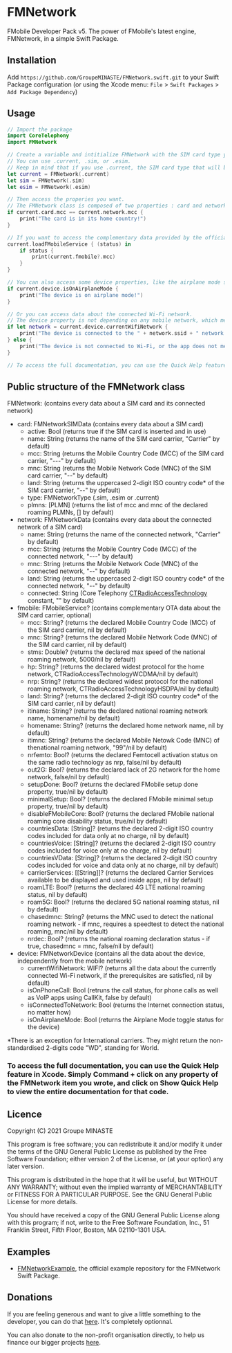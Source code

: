 # FMNetwork

FMobile Developer Pack v5. The power of FMobile's latest engine, FMNetwork, in a simple Swift Package.

## Installation

Add `https://github.com/GroupeMINASTE/FMNetwork.swift.git` to your Swift Package configuration (or using the Xcode menu: `File` > `Swift Packages` > `Add Package Dependency`)

## Usage

```swift
// Import the package
import CoreTelephony
import FMNetwork

// Create a variable and intitialize FMNetwork with the SIM card type you want.
// You can use .current, .sim, or .esim.
// Keep in mind that if you use .current, the SIM card type that will be returned in the card.type property is very likely to change to .sim or .esim accordingly.
let current = FMNetwork(.current)
let sim = FMNetwork(.sim)
let esim = FMNetwork(.esim)

// Then access the properies you want.
// The FMNetwork class is composed of two properties : card and network, giving you data about the SIM card itself and its connected network. For example:
if current.card.mcc == current.network.mcc {
    print("The card is in its home country!")
}

// If you want to access the complementary data provided by the official FMobile API service, you need to initiate the fmobile property. It is equal to nil by default, and needs to be initialized manually using the loadFMobileService() function after the FMNetwork object got initialized. The function is working in async, and requires an active Internet connection to work properly. The status property recieved by a completionHandler is a Bool indicating whether the retrieve of the data was successful or not. You are fully responsible of the mobile data consumed by this function.
current.loadFMobileService { (status) in
    if status {
        print(current.fmobile?.mcc)
    }
}

// You can also access some device properties, like the airplane mode status.
if current.device.isOnAirplaneMode {
    print("The device is on airplane mode!")
}

// Or you can access data about the connected Wi-Fi network.
// The device property is not depending on any mobile network, which means you can call it from any FMNetwork object, including the SIM and eSIM.
if let network = current.device.currentWifiNetwork {
    print("The device is connected to the " + network.ssid + " network.")
} else {
    print("The device is not connected to Wi-Fi, or the app does not meet the requirements.")
}

// To access the full documentation, you can use the Quick Help feature in Xcode. Simply Command + click on any item of FMNetwork you wrote (for example the first mcc), and click on Show Quick Help to view the entire documentation for that part of the code.
```


## Public structure of the FMNetwork class

FMNetwork: (contains every data about a SIM card and its connected network)
  * card: FMNetworkSIMData (contains every data about a SIM card)
    * active: Bool (returns true if the SIM card is inserted and in use)
    * name: String (returns the name of the SIM card carrier, "Carrier" by default)
    * mcc: String (returns the Mobile Country Code (MCC) of the SIM card carrier, "---" by default)
    * mnc: String (returns the Mobile Network Code (MNC) of the SIM card carrier, "--" by default)
    * land: String (returns the uppercased 2-digit ISO country code* of the SIM card carrier, "--" by default)
    * type: FMNetworkType (.sim, .esim or .current)
    * plmns: [PLMN] (returns the list of mcc and mnc of the declared roaming PLMNs, [] by default)
* network: FMNetworkData (contains every data about the connected network of a SIM card)
    * name: String (returns the name of the connected network, "Carrier" by default)
    * mcc: String (returns the Mobile Country Code (MCC) of the connected network, "---" by default)
    * mnc: String (returns the Mobile Network Code (MNC) of the connected network, "--" by default)
    * land: String (returns the uppercased 2-digit ISO country code* of the connected network, "--" by default)
    * connected: String (Core Telephony [CTRadioAccessTechnology](https://developer.apple.com/documentation/coretelephony/cttelephonynetworkinfo/radio_access_technology_constants) constant, "" by default)
* fmobile: FMobileService? (contains complementary OTA data about the SIM card carrier, optional)
  * mcc: String? (returns the declared Mobile Country Code (MCC) of the SIM card carrier, nil by default)
  * mnc: String? (returns the declared Mobile Network Code (MNC) of the SIM card carrier, nil by default)
  * stms: Double? (returns the declared max speed of the national roaming network, 5000/nil by default)
  * hp: String? (returns the declared widest protocol for the home network, CTRadioAccessTechnologyWCDMA/nil by default)
  * nrp: String? (returns the declared widest protocol for the national roaming network, CTRadioAccessTechnologyHSDPA/nil by default)
  * land: String? (returns the declared 2-digit ISO country code* of the SIM card carrier, nil by default)
  * itiname: String? (returns the declared national roaming network name, homename/nil by default)
  * homename: String? (returns the declared home network name, nil by default)
  * itimnc: String? (returns the declared Mobile Netowk Code (MNC) of thenational roaming network, "99"/nil by default)
  * nrfemto: Bool? (returns the declared Femtocell activation status on the same radio technology as nrp, false/nil by default)
  * out2G: Bool? (returns the declared lack of 2G network for the home network, false/nil by default)
  * setupDone: Bool? (returns the declared FMobile setup done property, true/nil by default)
  * minimalSetup: Bool? (returns the declared FMobile minimal setup property, true/nil by default)
  * disableFMobileCore: Bool? (returns the declared FMobile national roaming core disability status, true/nil by default)
  * countriesData: [String]? (returns the declared 2-digit ISO country codes included for data only at no charge, nil by default)
  * countriesVoice: [String]? (returns the declared 2-digit ISO country codes included for voice only at no charge, nil by default)
  * countriesVData: [String]? (returns the declared 2-digit ISO country codes included for voice and data only at no charge, nil by default)
  * carrierServices: [[String]]?  (returns the declared Carrier Services available to be displayed and used inside apps, nil by default)
  * roamLTE: Bool? (returns the declared 4G LTE national roaming status, nil by default)
  * roam5G: Bool? (returns the declared 5G national roaming status, nil by default)
  * chasedmnc: String? (returns the MNC used to detect the national roaming network - if mnc, requires a speedtest to detect the national roaming, mnc/nil by default)
  * nrdec: Bool? (returns the national roaming declaration status - if true, chasedmnc = mnc, false/nil by default)
* device: FMNetworkDevice (contains all the data about the device, independently from the mobile network)
  * currentWifiNetwork: WIFI? (returns all the data about the currently connected Wi-Fi network, if the prerequisites are satisfied, nil by default)
  * isOnPhoneCall: Bool (retruns the call status, for phone calls as well as VoIP apps using CallKit, false by default)
  * isConnectedToNetwork: Bool (returns the Internet connection status, no matter how)
  * isOnAirplaneMode: Bool (returns the Airplane Mode toggle status for the device)
  
*There is an exception for International carriers. They might return the non-standardised 2-digits code "WD", standing for World.

### To access the full documentation, you can use the Quick Help feature in Xcode. Simply Command + click on any property of the FMNetwork item you wrote, and click on Show Quick Help to view the entire documentation for that code.

## Licence
Copyright (C) 2021 Groupe MINASTE

This program is free software; you can redistribute it and/or modify
it under the terms of the GNU General Public License as published by
the Free Software Foundation; either version 2 of the License, or
(at your option) any later version.

This program is distributed in the hope that it will be useful,
but WITHOUT ANY WARRANTY; without even the implied warranty of
MERCHANTABILITY or FITNESS FOR A PARTICULAR PURPOSE. See the
GNU General Public License for more details.

You should have received a copy of the GNU General Public License along
with this program; if not, write to the Free Software Foundation, Inc.,
51 Franklin Street, Fifth Floor, Boston, MA 02110-1301 USA.

## Examples

* [FMNetworkExample](https://github.com/GroupeMINASTE/FMNetworkExample), the official example repository for the FMNetwork Swift Package.

## Donations

If you are feeling generous and want to give a little something to the developer, you can do that [here](https://paypal.me/PlugNPay). It's completely optionnal.

You can also donate to the non-profit organisation directly, to help us finance our bigger projects [here](https://www.helloasso.com/associations/groupe-minaste/formulaires/1).

